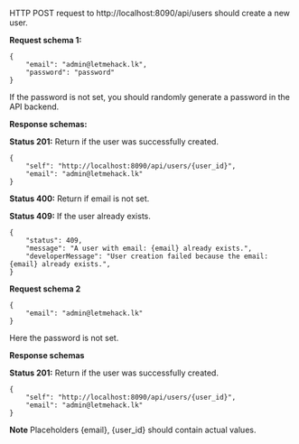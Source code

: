 HTTP POST request to http://localhost:8090/api/users should create a new user. 

**Request schema 1:**
```
{
    "email": "admin@letmehack.lk",
    "password": "password"
}
```
If the password is not set, you should randomly generate a password in the API backend.

**Response schemas:**

**Status 201:** Return if the user was successfully created.
```
{
    "self": "http://localhost:8090/api/users/{user_id}",
    "email": "admin@letmehack.lk"
}
```	
**Status 400:** Return if email is not set.

**Status 409:** If the user already exists.
```
{
    "status": 409,
    "message": "A user with email: {email} already exists.",
    "developerMessage": "User creation failed because the email: {email} already exists.",
}
```
**Request schema 2**
```
{
    "email": "admin@letmehack.lk"
}
```
Here the password is not set.

**Response schemas**

**Status 201:** Return if the user was successfully created.
```
{
    "self": "http://localhost:8090/api/users/{user_id}",
    "email": "admin@letmehack.lk"
}
```


**Note**
Placeholders {email}, {user_id} should contain actual values.

